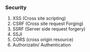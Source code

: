 ### Security

1. XSS (Cross site scripting)
2. CSRF (Cross site request Forging)
3. SSRF (Server side request forgery)
4. SSJI
5. CORS (cross origin resource)
6. Authorizatin/ Authentication

